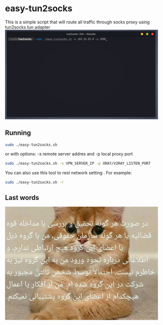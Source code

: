 # easy-tun2socks
This is a simple script that will route all traffic through socks proxy using tun2socks tun adapter
![](https://raw.githubusercontent.com/0x187/ClearText/main/images/Peek%202022-11-08%2019-05.gif)

## Running 

```bash
sudo ./easy-tun2socks.sh
```
or with options:
-s remote server addres and -p local proxy port
```bash
sudo ./easy-tun2socks.sh -s VPN_SERVER_IP -p XRAY/V2RAY_LISTEN_PORT
```

You can also use this tool to rest network setting . For example:
```bash
sudo ./easy-tun2socks.sh -r 
```

## Last words

<img src="https://raw.githubusercontent.com/0x187/ClearText/main/68747470733a2f2f692e696d6775722e636f6d2f774d34553835682e6a7067.jpg">

